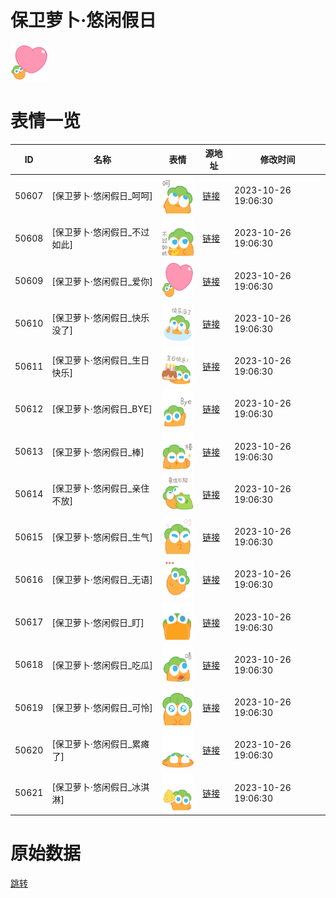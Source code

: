# 保卫萝卜·悠闲假日

<img src="./cover.png" height="60" alt="cover" />

# 表情一览

|ID|名称|表情|源地址|修改时间|
|----|----|----|----|----|
|50607|[保卫萝卜·悠闲假日_呵呵]|<img src="./pic/050607_%5B保卫萝卜·悠闲假日_呵呵%5D.png" height="60" alt="呵呵"/>|[链接](https://i0.hdslb.com/bfs/garb/5b46765809b5701dd96c2de89c236111be054032.png)|2023-10-26 19:06:30|
|50608|[保卫萝卜·悠闲假日_不过如此]|<img src="./pic/050608_%5B保卫萝卜·悠闲假日_不过如此%5D.png" height="60" alt="不过如此"/>|[链接](https://i0.hdslb.com/bfs/garb/5bf6478cdc813275f28eeb97be2d1d4693de0382.png)|2023-10-26 19:06:30|
|50609|[保卫萝卜·悠闲假日_爱你]|<img src="./pic/050609_%5B保卫萝卜·悠闲假日_爱你%5D.png" height="60" alt="爱你"/>|[链接](https://i0.hdslb.com/bfs/garb/d9f8f84fe516acd34ead89da7514f038d1a0af8d.png)|2023-10-26 19:06:30|
|50610|[保卫萝卜·悠闲假日_快乐没了]|<img src="./pic/050610_%5B保卫萝卜·悠闲假日_快乐没了%5D.png" height="60" alt="快乐没了"/>|[链接](https://i0.hdslb.com/bfs/garb/ed4bc30272b8596138d79c1a677f9e0edd17497e.png)|2023-10-26 19:06:30|
|50611|[保卫萝卜·悠闲假日_生日快乐]|<img src="./pic/050611_%5B保卫萝卜·悠闲假日_生日快乐%5D.png" height="60" alt="生日快乐"/>|[链接](https://i0.hdslb.com/bfs/garb/0152422c8506f5d095e217279c42310957585581.png)|2023-10-26 19:06:30|
|50612|[保卫萝卜·悠闲假日_BYE]|<img src="./pic/050612_%5B保卫萝卜·悠闲假日_BYE%5D.png" height="60" alt="BYE"/>|[链接](https://i0.hdslb.com/bfs/garb/f37feee946ca9ff5560ad0fdd02e3e37c1987806.png)|2023-10-26 19:06:30|
|50613|[保卫萝卜·悠闲假日_棒]|<img src="./pic/050613_%5B保卫萝卜·悠闲假日_棒%5D.png" height="60" alt="棒"/>|[链接](https://i0.hdslb.com/bfs/garb/7d5e391a9424656762cd59fbec310ec5af49e99f.png)|2023-10-26 19:06:30|
|50614|[保卫萝卜·悠闲假日_亲住不放]|<img src="./pic/050614_%5B保卫萝卜·悠闲假日_亲住不放%5D.png" height="60" alt="亲住不放"/>|[链接](https://i0.hdslb.com/bfs/garb/f87f2f7eabf99112717eb4988bc2abd06eb55b39.png)|2023-10-26 19:06:30|
|50615|[保卫萝卜·悠闲假日_生气]|<img src="./pic/050615_%5B保卫萝卜·悠闲假日_生气%5D.png" height="60" alt="生气"/>|[链接](https://i0.hdslb.com/bfs/garb/89b80a29f50f15a115e547f9d9a180032a7eb539.png)|2023-10-26 19:06:30|
|50616|[保卫萝卜·悠闲假日_无语]|<img src="./pic/050616_%5B保卫萝卜·悠闲假日_无语%5D.png" height="60" alt="无语"/>|[链接](https://i0.hdslb.com/bfs/garb/724cf2e84534a5d7a609eaebbc28db3c87aeaf62.png)|2023-10-26 19:06:30|
|50617|[保卫萝卜·悠闲假日_盯]|<img src="./pic/050617_%5B保卫萝卜·悠闲假日_盯%5D.png" height="60" alt="盯"/>|[链接](https://i0.hdslb.com/bfs/garb/7b05030e90884a5ca5a292bcfc1de312d4e0fed3.png)|2023-10-26 19:06:30|
|50618|[保卫萝卜·悠闲假日_吃瓜]|<img src="./pic/050618_%5B保卫萝卜·悠闲假日_吃瓜%5D.png" height="60" alt="吃瓜"/>|[链接](https://i0.hdslb.com/bfs/garb/fd40e77be8ad85f24d07ab90b4b82ebd006b32f6.png)|2023-10-26 19:06:30|
|50619|[保卫萝卜·悠闲假日_可怜]|<img src="./pic/050619_%5B保卫萝卜·悠闲假日_可怜%5D.png" height="60" alt="可怜"/>|[链接](https://i0.hdslb.com/bfs/garb/2bed36886f87f00811450e14e7f26d10db6f3c35.png)|2023-10-26 19:06:30|
|50620|[保卫萝卜·悠闲假日_累瘫了]|<img src="./pic/050620_%5B保卫萝卜·悠闲假日_累瘫了%5D.png" height="60" alt="累瘫了"/>|[链接](https://i0.hdslb.com/bfs/garb/5254621a5dfd420a9b715682d23e903e84a49709.png)|2023-10-26 19:06:30|
|50621|[保卫萝卜·悠闲假日_冰淇淋]|<img src="./pic/050621_%5B保卫萝卜·悠闲假日_冰淇淋%5D.png" height="60" alt="冰淇淋"/>|[链接](https://i0.hdslb.com/bfs/garb/5ed96e1e34471a17edc2e3097d9bacc3b021ac39.png)|2023-10-26 19:06:30|

# 原始数据

[跳转](./raw.json)

